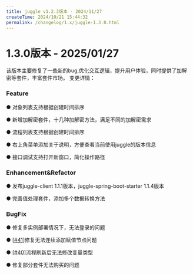 ```yaml
---
title: juggle v1.2.3版本 - 2024/11/27
createTime: 2024/10/21 15:44:32
permalink: /changelog/1.x/juggle-1.3.0.html
---
```

# 1.3.0版本 - 2025/01/27
该版本主要修复了一些新的bug,优化交互逻辑，提升用户体验，同时提供了加解密等套件，丰富套件市场。
变更详情：

### Feature

● 对象列表支持根据创建时间排序

● 新增加解密套件，十几种加解密方法，满足不同的加解密需求

● 流程列表支持根据创建时间排序

● 右上角菜单添加关于说明，方便查看当前使用juggle的版本信息

● 接口调试支持打开新窗口，简化操作路径


### Enhancement&Refactor

● 发布juggle-client 1.1.1版本，juggle-spring-boot-starter 1.1.4版本

● 完善值处理套件，添加多个数据转换方法


### BugFix

● 修复多实例部署情况下，无法登录的问题

● [[#41](https://github.com/somta/Juggle/issues/41)]修复无法连续添加赋值节点问题

● [[#40](https://github.com/somta/Juggle/issues/40)]流程刷新后无法修改变量类型

● 修复部分套件无法购买的问题
